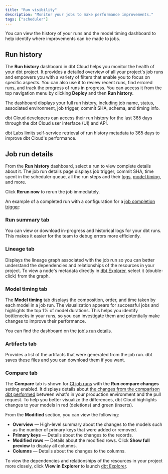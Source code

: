 ```yaml
---
title: "Run visibility"
description: "Monitor your jobs to make performance improvements."
tags: ["scheduler"]
---
```


You can view the history of your runs and the model timing dashboard to help identify where improvements can be made to jobs.


## Run history

The **Run history** dashboard in dbt Cloud helps you monitor the health of your dbt project. It provides a detailed overview of all your project's job runs and empowers you with a variety of filters that enable you to focus on specific aspects. You can also use it to review recent runs, find errored runs, and track the progress of runs in progress. You can access it from the top navigation menu by clicking **Deploy** and then **Run history**. 

The dashboard displays your full run history, including job name, status, associated environment, job trigger, commit SHA, schema, and timing info. 

dbt Cloud developers can access their run history for the last 365 days through the dbt Cloud user interface (UI) and API.

dbt Labs limits self-service retrieval of run history metadata to 365 days to improve dbt Cloud's performance.

<Lightbox src="/img/docs/dbt-cloud/deployment/run-history.png" width="85%" title="Run history dashboard allows you to monitor the health of your dbt project and displays jobs, job status, environment, timing, and more."/>

## Job run details

From the **Run history** dashboard, select a run to view complete details about it. The job run details page displays job trigger, commit SHA, time spent in the scheduler queue, all the run steps and their [logs](#access-logs), [model timing](#model-timing), and more. 

Click **Rerun now** to rerun the job immediately. 

An example of a completed run with a configuration for a [job completion trigger](/docs/deploy/deploy-jobs#trigger-on-job-completion):

<Lightbox src="/img/docs/dbt-cloud/deployment/example-job-details.png" width="65%" title="Example of run details" />

### Run summary tab

You can view or download in-progress and historical logs for your dbt runs. This makes it easier for the team to debug errors more efficiently.

<Lightbox src="/img/docs/dbt-cloud/deployment/access-logs.gif" width="85%" title="Access logs for run steps" />

### Lineage tab

Displays the lineage graph associated with the job run so you can better understand the dependencies and relationships of the resources in your project. To view a node's metadata directly in [dbt Explorer](/docs/collaborate/explore-projects), select it (double-click) from the graph. 

<Lightbox src="/img/docs/collaborate/dbt-explorer/explorer-from-lineage.gif" width="85%" title="Example of accessing dbt Explorer from the Lineage tab" />

### Model timing tab <Lifecycle status="team,enterprise" /> 

The **Model timing** tab displays the composition, order, and time taken by each model in a job run. The visualization appears for successful jobs and highlights the top 1% of model durations. This helps you identify bottlenecks in your runs, so you can investigate them and potentially make changes to improve their performance. 

You can find the dashboard on the [job's run details](#job-run-details). 

<Lightbox src="/img/docs/dbt-cloud/model-timing.png" width="85%" title="The Model timing tab displays the top 1% of model durations and visualizes model bottlenecks" />

### Artifacts tab

Provides a list of the artifacts that were generated from the job run. dbt saves these files and you can download them if you want.

<Lightbox src="/img/docs/dbt-cloud/example-artifacts-tab.png" width="85%" title="Example of the Artifacts tab" />

### Compare tab <Lifecycle status="beta"/>

The **Compare** tab is shown for [CI job runs](/docs/deploy/ci-jobs) with the **Run compare changes** setting enabled. It displays details about [the changes from the comparison dbt performed](/docs/deploy/continuous-integration#compare-changes) between what's in your production environment and the pull request. To help you better visualize the differences, dbt Cloud highlights changes to your models in red (deletions) and green (inserts).

From the **Modified** section, you can view the following:

- **Overview** &mdash; High-level summary about the changes to the models such as the number of primary keys that were added or removed. 
- **Primary keys** &mdash; Details about the changes to the records.
- **Modified rows** &mdash; Details about the modified rows. Click **Show full preview** to display all columns.
- **Columns** &mdash; Details about the changes to the columns. 

To view the dependencies and relationships of the resources in your project more closely, click **View in Explorer** to launch [dbt Explorer](/docs/collaborate/explore-projects). 

<Lightbox src="/img/docs/dbt-cloud/example-ci-compare-changes-tab.png" width="85%" title="Example of the Compare tab" />

